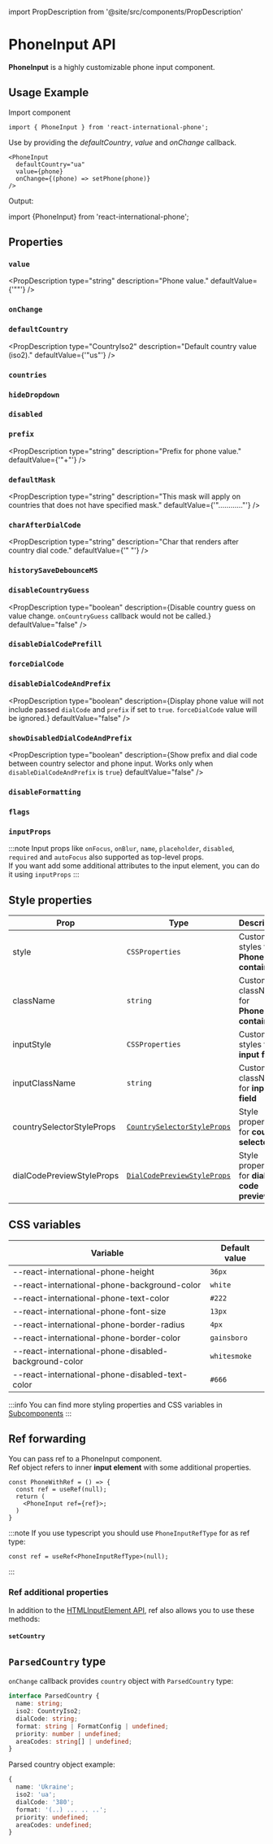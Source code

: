 import PropDescription from '@site/src/components/PropDescription'

# PhoneInput API

**PhoneInput** is a highly customizable phone input component.

## Usage Example

Import component

```tsx
import { PhoneInput } from 'react-international-phone';
```

Use by providing the _defaultCountry_, _value_ and _onChange_ callback.

```tsx
<PhoneInput
  defaultCountry="ua"
  value={phone}
  onChange={(phone) => setPhone(phone)}
/>
```

Output:

import {PhoneInput} from 'react-international-phone';

<PhoneInput defaultCountry="ua" />

## Properties

### `value`

<PropDescription
type="string"
description="Phone value."
defaultValue={'""'}
/>

### `onChange`

<PropDescription
type="(phone: string, meta: { country: ParsedCountry, inputValue: string }) => void"
description="Callback that calls on phone change"
defaultValue="undefined"
/>

### `defaultCountry`

<PropDescription
type="CountryIso2"
description="Default country value (iso2)."
defaultValue={'"us"'}
/>

### `countries`

<PropDescription
type="CountryData[]"
description="An array of available countries to select (and guess)"
defaultValue="defaultCountries"
/>

### `hideDropdown`

<PropDescription
type="boolean"
description="Hide the dropdown icon. Make country selection not accessible."
defaultValue="false"
/>

### `disabled`

<PropDescription
type="boolean"
description="Disable phone input and country selector."
defaultValue="false"
/>

### `prefix`

<PropDescription
type="string"
description="Prefix for phone value."
defaultValue={'"+"'}
/>

### `defaultMask`

<PropDescription
type="string"
description="This mask will apply on countries that does not have specified mask."
defaultValue={'"............"'}
/>

### `charAfterDialCode`

<PropDescription
type="string"
description="Char that renders after country dial code."
defaultValue={'" "'}
/>

### `historySaveDebounceMS`

<PropDescription
type="number"
description="Save value to history if there were not any changes in provided milliseconds timeslot. Undo/redo (ctrl+z/ctrl+shift+z) works only with values that are saved in history"
defaultValue="200"
/>

### `disableCountryGuess`

<PropDescription
type="boolean"
description={<span>Disable country guess on value change. <code>onCountryGuess</code> callback would not be called.</span>}
defaultValue="false"
/>

### `disableDialCodePrefill`

<PropDescription
type="boolean"
description="Disable dial code prefill on initialization. Dial code prefill works only when empty phone value have been provided."
defaultValue="false"
/>

### `forceDialCode`

<PropDescription
type="boolean"
description="Always display the dial code. Dial code can't be removed/changed by keyboard events, but it can be changed by pasting another country phone value."
defaultValue="false"
/>

### `disableDialCodeAndPrefix`

<PropDescription
type="boolean"
description={<span>Display phone value will not include passed <code>dialCode</code> and <code>prefix</code> if set to <code>true</code>. <code>forceDialCode</code> value will be ignored.</span>}
defaultValue="false"
/>

### `showDisabledDialCodeAndPrefix`

<PropDescription
type="boolean"
description={<span>Show prefix and dial code between country selector and phone input. Works only when <code>disableDialCodeAndPrefix</code> is <code>true</code></span>}
defaultValue="false"
/>

### `disableFormatting`

<PropDescription
type="boolean"
description="Disable phone value mask formatting. All formatting characters will not be displayed, but the mask length will be preserved."
defaultValue="false"
/>

### `flags`

<PropDescription
type="CustomFlagImage[]"
description="Custom flag URLs array"
defaultValue="undefined"
/>

### `inputProps`

<PropDescription
type="InputHTMLAttributes"
description="Default input component props"
defaultValue="undefined"
/>

:::note
Input props like `onFocus`, `onBlur`, `name`, `placeholder`, `disabled`, `required` and `autoFocus` also supported as top-level props.<br/>
If you want add some additional attributes to the input element, you can do it using `inputProps`
:::

## Style properties

| Prop                      | Type                                                                                | Description                                   |
| ------------------------- | ----------------------------------------------------------------------------------- | --------------------------------------------- |
| style                     | `CSSProperties`                                                                     | Custom styles for **PhoneInput container**    |
| className                 | `string`                                                                            | Custom className for **PhoneInput container** |
| inputStyle                | `CSSProperties`                                                                     | Custom styles for **input field**             |
| inputClassName            | `string`                                                                            | Custom className for **input field**          |
| countrySelectorStyleProps | [`CountrySelectorStyleProps`](/docs/Subcomponents%20API/CountrySelector#properties) | Style properties for **country selector**     |
| dialCodePreviewStyleProps | [`DialCodePreviewStyleProps`](/docs/Subcomponents%20API/DialCodePreview#properties) | Style properties for **dial code preview**    |

## CSS variables

| Variable                                              | Default value |
| ----------------------------------------------------- | ------------- |
| --react-international-phone-height                    | `36px`        |
| --react-international-phone-background-color          | `white`       |
| --react-international-phone-text-color                | `#222`        |
| --react-international-phone-font-size                 | `13px`        |
| --react-international-phone-border-radius             | `4px `        |
| --react-international-phone-border-color              | `gainsboro`   |
| --react-international-phone-disabled-background-color | `whitesmoke`  |
| --react-international-phone-disabled-text-color       | `#666`        |

:::info
You can find more styling properties and CSS variables in [Subcomponents](/docs/subcomponents%20API/)
:::

## Ref forwarding

You can pass ref to a PhoneInput component.<br/>
Ref object refers to inner **input element** with some additional properties.

```tsx
const PhoneWithRef = () => {
  const ref = useRef(null);
  return (
    <PhoneInput ref={ref}>;
  )
}
```

:::note
If you use typescript you should use `PhoneInputRefType` for as ref type:

```tsx
const ref = useRef<PhoneInputRefType>(null);
```

:::

### Ref additional properties

In addition to the [HTMLInputElement API](https://developer.mozilla.org/en-US/docs/Web/API/HTMLInputElement), ref also allows you to use these methods:

#### `setCountry`

<PropDescription
type="(iso2: CountryIso2) => void"
description="Set some country value (works same as country selector country item click handler)"
/>

## `ParsedCountry` type

`onChange` callback provides `country` object with `ParsedCountry` type:

```ts
interface ParsedCountry {
  name: string;
  iso2: CountryIso2;
  dialCode: string;
  format: string | FormatConfig | undefined;
  priority: number | undefined;
  areaCodes: string[] | undefined;
}
```

Parsed country object example:

```ts
{
  name: 'Ukraine';
  iso2: 'ua';
  dialCode: '380';
  format: '(..) ... .. ..';
  priority: undefined;
  areaCodes: undefined;
}
```
